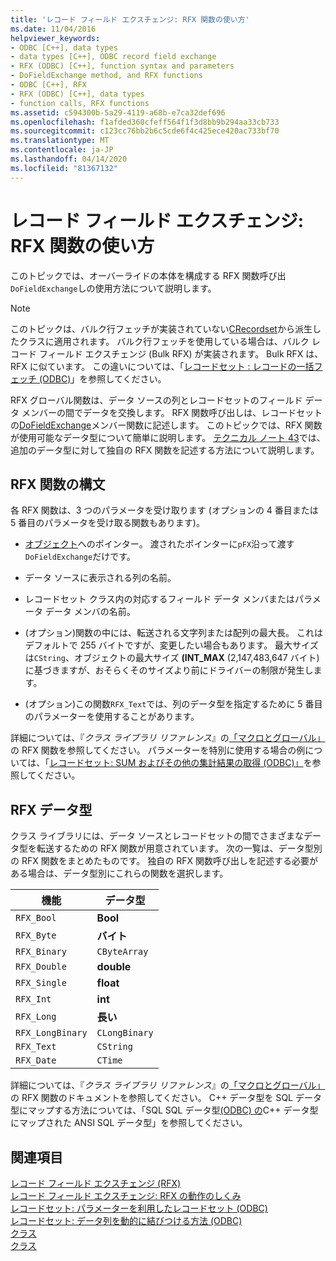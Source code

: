 ```yaml
---
title: 'レコード フィールド エクスチェンジ: RFX 関数の使い方'
ms.date: 11/04/2016
helpviewer_keywords:
- ODBC [C++], data types
- data types [C++], ODBC record field exchange
- RFX (ODBC) [C++], function syntax and parameters
- DoFieldExchange method, and RFX functions
- ODBC [C++], RFX
- RFX (ODBC) [C++], data types
- function calls, RFX functions
ms.assetid: c594300b-5a29-4119-a68b-e7ca32def696
ms.openlocfilehash: f1afded360cfeff564f1f3d8bb9b294aa33cb733
ms.sourcegitcommit: c123cc76bb2b6c5cde6f4c425ece420ac733bf70
ms.translationtype: MT
ms.contentlocale: ja-JP
ms.lasthandoff: 04/14/2020
ms.locfileid: "81367132"
---
```

# <a name="record-field-exchange-using-the-rfx-functions"></a>レコード フィールド エクスチェンジ: RFX 関数の使い方

このトピックでは、オーバーライドの本体を構成する RFX 関数呼び出`DoFieldExchange`しの使用方法について説明します。

> [!NOTE]
> このトピックは、バルク行フェッチが実装されていない[CRecordset](../../mfc/reference/crecordset-class.md)から派生したクラスに適用されます。 バルク行フェッチを使用している場合は、バルク レコード フィールド エクスチェンジ (Bulk RFX) が実装されます。 Bulk RFX は、RFX に似ています。 この違いについては、「[レコードセット : レコードの一括フェッチ (ODBC)](../../data/odbc/recordset-fetching-records-in-bulk-odbc.md)」を参照してください。

RFX グローバル関数は、データ ソースの列とレコードセットのフィールド データ メンバーの間でデータを交換します。 RFX 関数呼び出しは、レコードセットの[DoFieldExchange](../../mfc/reference/crecordset-class.md#dofieldexchange)メンバー関数に記述します。 このトピックでは、RFX 関数が使用可能なデータ型について簡単に説明します。 [テクニカル ノート 43](../../mfc/tn043-rfx-routines.md)では、追加のデータ型に対して独自の RFX 関数を記述する方法について説明します。

## <a name="rfx-function-syntax"></a><a name="_core_rfx_function_syntax"></a>RFX 関数の構文

各 RFX 関数は、3 つのパラメータを受け取ります (オプションの 4 番目または 5 番目のパラメータを受け取る関数もあります)。

- [オブジェクト](../../mfc/reference/cfieldexchange-class.md)へのポインター。 渡されたポインターに`pFX`沿って渡す`DoFieldExchange`だけです。

- データ ソースに表示される列の名前。

- レコードセット クラス内の対応するフィールド データ メンバまたはパラメータ データ メンバの名前。

- (オプション)関数の中には、転送される文字列または配列の最大長。 これはデフォルトで 255 バイトですが、変更したい場合もあります。 最大サイズは`CString`、オブジェクトの最大サイズ **(INT_MAX** (2,147,483,647 バイト) に基づきますが、おそらくそのサイズより前にドライバーの制限が発生します。

- (オプション)この関数`RFX_Text`では、列のデータ型を指定するために 5 番目のパラメーターを使用することがあります。

詳細については、『*クラス ライブラリ リファレンス*』の[「マクロとグローバル」](../../mfc/reference/mfc-macros-and-globals.md)の RFX 関数を参照してください。 パラメーターを特別に使用する場合の例については、「[レコードセット: SUM およびその他の集計結果の取得 (ODBC)」](../../data/odbc/recordset-obtaining-sums-and-other-aggregate-results-odbc.md)を参照してください。

## <a name="rfx-data-types"></a><a name="_core_rfx_data_types"></a>RFX データ型

クラス ライブラリには、データ ソースとレコードセットの間でさまざまなデータ型を転送するための RFX 関数が用意されています。 次の一覧は、データ型別の RFX 関数をまとめたものです。 独自の RFX 関数呼び出しを記述する必要がある場合は、データ型別にこれらの関数を選択します。

|機能|データ型|
|--------------|---------------|
|`RFX_Bool`|**Bool**|
|`RFX_Byte`|**バイト**|
|`RFX_Binary`|`CByteArray`|
|`RFX_Double`|**double**|
|`RFX_Single`|**float**|
|`RFX_Int`|**int**|
|`RFX_Long`|**長い**|
|`RFX_LongBinary`|`CLongBinary`|
|`RFX_Text`|`CString`|
|`RFX_Date`|`CTime`|

詳細については、『*クラス ライブラリ リファレンス*』の[「マクロとグローバル」](../../mfc/reference/mfc-macros-and-globals.md)の RFX 関数のドキュメントを参照してください。 C++ データ型を SQL データ型にマップする方法については、「SQL SQL データ型[(ODBC) の](../../data/odbc/sql-sql-and-cpp-data-types-odbc.md)C++ データ型にマップされた ANSI SQL データ型」を参照してください。

## <a name="see-also"></a>関連項目

[レコード フィールド エクスチェンジ (RFX)](../../data/odbc/record-field-exchange-rfx.md)<br/>
[レコード フィールド エクスチェンジ: RFX の動作のしくみ](../../data/odbc/record-field-exchange-how-rfx-works.md)<br/>
[レコードセット: パラメーターを利用したレコードセット (ODBC)](../../data/odbc/recordset-parameterizing-a-recordset-odbc.md)<br/>
[レコードセット: データ列を動的に結びつける方法 (ODBC)](../../data/odbc/recordset-dynamically-binding-data-columns-odbc.md)<br/>
[クラス](../../mfc/reference/crecordset-class.md)<br/>
[クラス](../../mfc/reference/cfieldexchange-class.md)
